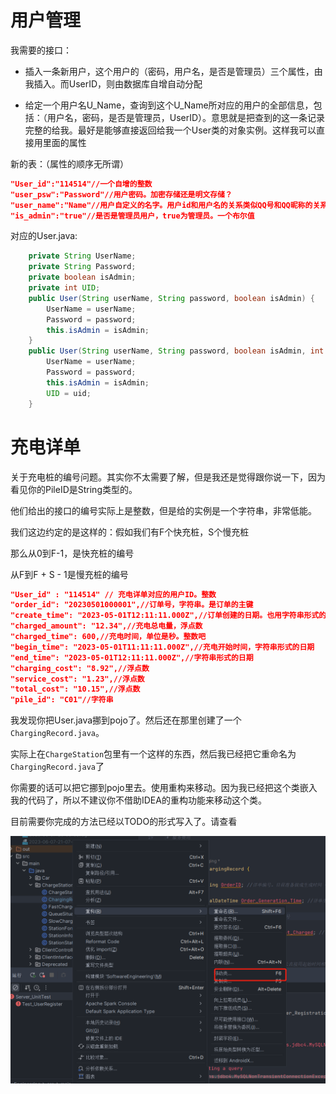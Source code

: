 # 用户管理

我需要的接口：

- 插入一条新用户，这个用户的（密码，用户名，是否是管理员）三个属性，由我插入。而UserID，则由数据库自增自动分配

- 给定一个用户名U_Name，查询到这个U_Name所对应的用户的全部信息，包括：（用户名，密码，是否是管理员，UserID）。意思就是把查到的这一条记录完整的给我。最好是能够直接返回给我一个User类的对象实例。这样我可以直接用里面的属性

新的表：（属性的顺序无所谓）

```json
"User_id":"114514"//一个自增的整数
"user_psw":"Password"//用户密码。加密存储还是明文存储？
"user_name":"Name"//用户自定义的名字。用户id和用户名的关系类似QQ号和QQ昵称的关系
"is_admin":"true"//是否是管理员用户，true为管理员。一个布尔值
```

对应的User.java:

```java
    private String UserName;
    private String Password;
    private boolean isAdmin;
    private int UID;
    public User(String userName, String password, boolean isAdmin) {
        UserName = userName;
        Password = password;
        this.isAdmin = isAdmin;
    }
    public User(String userName, String password, boolean isAdmin, int uid) {
        UserName = userName;
        Password = password;
        this.isAdmin = isAdmin;
        UID = uid;
    }
```



# 充电详单

关于充电桩的编号问题。其实你不太需要了解，但是我还是觉得跟你说一下，因为看见你的PileID是String类型的。

他们给出的接口的编号实际上是整数，但是给的实例是一个字符串，非常低能。

我们这边约定的是这样的：假如我们有F个快充桩，S个慢充桩

那么从0到F-1，是快充桩的编号

从F到F + S - 1是慢充桩的编号

```json
"User_id" : "114514" // 充电详单对应的用户ID。整数
"order_id": "20230501000001",//订单号，字符串。是订单的主键
"create_time": "2023-05-01T12:11:11.000Z",//订单创建的日期。也用字符串形式的日期吧
"charged_amount": "12.34",//充电总电量，浮点数
"charged_time": 600,//充电时间，单位是秒。整数吧
"begin_time": "2023-05-01T11:11:11.000Z",//充电开始时间，字符串形式的日期
"end_time": "2023-05-01T12:11:11.000Z",//字符串形式的日期
"charging_cost": "8.92",//浮点数
"service_cost": "1.23",//浮点数
"total_cost": "10.15",//浮点数
"pile_id": "C01"//字符串
```

我发现你把User.java挪到pojo了。然后还在那里创建了一个`ChargingRecord.java`。

实际上在`ChargeStation`包里有一个这样的东西，然后我已经把它重命名为`ChargingRecord.java`了

你需要的话可以把它挪到pojo里去。使用重构来移动。因为我已经把这个类嵌入我的代码了，所以不建议你不借助IDEA的重构功能来移动这个类。

目前需要你完成的方法已经以TODO的形式写入了。请查看

<img src="https://raw.githubusercontent.com/CorneliaStreet1/NewPicBed0/master/image-20230607211204180.png" alt="image-20230607211204180" style="zoom:80%;" />
